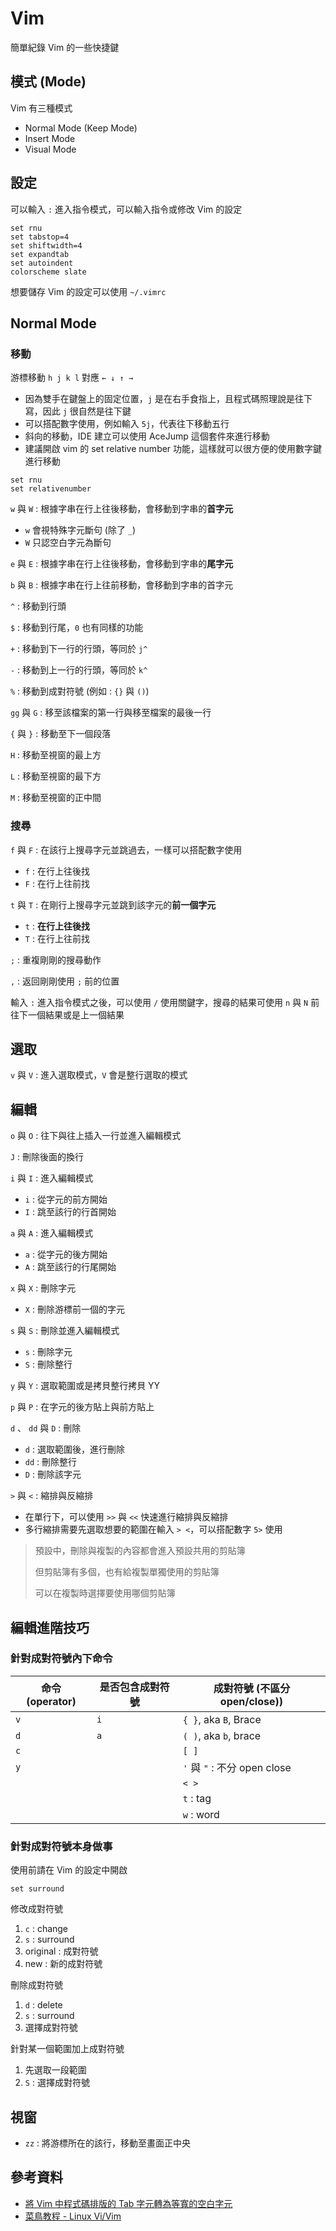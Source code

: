 # Vim

簡單紀錄 Vim 的一些快捷鍵

## 模式 (Mode)

Vim 有三種模式

- Normal Mode (Keep Mode)
- Insert Mode
- Visual Mode

## 設定

可以輸入 `:` 進入指令模式，可以輸入指令或修改 Vim 的設定

```text
set rnu
set tabstop=4
set shiftwidth=4
set expandtab
set autoindent
colorscheme slate
```

想要儲存 Vim 的設定可以使用 `~/.vimrc`

## Normal Mode

### 移動

游標移動 `h j k l` 對應 `← ↓ ↑ →`

- 因為雙手在鍵盤上的固定位置，`j` 是在右手食指上，且程式碼照理說是往下寫，因此 `j` 很自然是往下鍵
- 可以搭配數字使用，例如輸入 `5j`，代表往下移動五行
- 斜向的移動，IDE 建立可以使用 AceJump 這個套件來進行移動
- 建議開啟 vim 的 set relative number 功能，這樣就可以很方便的使用數字鍵進行移動

```text
set rnu
set relativenumber
```

`w` 與 `W` : 根據字串在行上往後移動，會移動到字串的**首字元**

- `w` 會視特殊字元斷句 (除了 `_`)
- `W` 只認空白字元為斷句

`e` 與 `E` : 根據字串在行上往後移動，會移動到字串的**尾字元**

`b` 與 `B` : 根據字串在行上往前移動，會移動到字串的首字元

`^` : 移動到行頭

`$` : 移動到行尾，`0` 也有同樣的功能

`+` : 移動到下一行的行頭，等同於 `j^`

`-` : 移動到上一行的行頭，等同於 `k^`

`%` : 移動到成對符號 (例如 : `{}` 與 `()`)

`gg` 與 `G` : 移至該檔案的第一行與移至檔案的最後一行

`{` 與 `}` : 移動至下一個段落

`H` : 移動至視窗的最上方

`L` : 移動至視窗的最下方

`M` : 移動至視窗的正中間

### 搜尋

`f` 與 `F` : 在該行上搜尋字元並跳過去，一樣可以搭配數字使用

- `f` : 在行上往後找
- `F` : 在行上往前找

`t` 與 `T` : 在剛行上搜尋字元並跳到該字元的**前一個字元**

- `t` : **在行上往後找**
- `T` : 在行上往前找

`;` : 重複剛剛的搜尋動作

`,` : 返回剛剛使用 `;` 前的位置

輸入 `:` 進入指令模式之後，可以使用 `/` 使用關鍵字，搜尋的結果可使用 `n` 與 `N` 前往下一個結果或是上一個結果

## 選取

`v` 與 `V` : 進入選取模式，`V` 會是整行選取的模式

## 編輯

`o` 與 `O` : 往下與往上插入一行並進入編輯模式

`J` : 刪除後面的換行

`i` 與 `I` : 進入編輯模式

- `i` : 從字元的前方開始
- `I` : 跳至該行的行首開始

`a` 與 `A` : 進入編輯模式

- `a` : 從字元的後方開始
- `A` : 跳至該行的行尾開始

`x` 與 `X` : 刪除字元

- `X` : 刪除游標前一個的字元

`s` 與 `S` : 刪除並進入編輯模式

- `s` : 刪除字元
- `S` : 刪除整行

`y` 與 `Y` : 選取範圍或是拷貝整行拷貝 YY

`p` 與 `P` : 在字元的後方貼上與前方貼上

`d` 、 `dd` 與 `D` : 刪除

- `d` : 選取範圍後，進行刪除
- `dd` : 刪除整行
- `D` : 刪除該字元

`>` 與 `<` : 縮排與反縮排

- 在單行下，可以使用 `>>` 與 `<<` 快速進行縮排與反縮排
- 多行縮排需要先選取想要的範圍在輸入 `> <`，可以搭配數字 `5>` 使用

> 預設中，刪除與複製的內容都會進入預設共用的剪貼簿
>
> 但剪貼簿有多個，也有給複製單獨使用的剪貼簿
>
> 可以在複製時選擇要使用哪個剪貼簿

## 編輯進階技巧

### 針對成對符號內下命令

| 命令 (operator) | 是否包含成對符號 | 成對符號 (不區分 open/close)) |
| --------------- | ---------------- | ----------------------------- |
| `v`             | `i`              | `{ }`, aka `B`, Brace         |
| `d`             | `a`              | `( )`, aka `b`, brace         |
| `c`             |                  | `[ ]`                         |
| `y`             |                  | `'` 與 `"` : 不分 open close  |
|                 |                  | `< >`                         |
|                 |                  | `t` : tag                     |
|                 |                  | `w` : word                    |

### 針對成對符號本身做事

使用前請在 Vim 的設定中開啟

```text
set surround
```

修改成對符號

1. `c` : change
2. `s` : surround
3. original : 成對符號
4. new : 新的成對符號

刪除成對符號

1. `d` : delete
2. `s` : surround
3. 選擇成對符號

針對某一個範圍加上成對符號

1. 先選取一段範圍
2. `S` : 選擇成對符號

## 視窗

- `zz` : 將游標所在的該行，移動至畫面正中央

## 參考資料

- [將 Vim 中程式碼排版的 Tab 字元轉為等寬的空白字元](https://blog.gtwang.org/linux/vim-convert-tab-to-space-character/)
- [菜鳥教程 - Linux Vi/Vim](https://www.runoob.com/linux/linux-vim.html)
